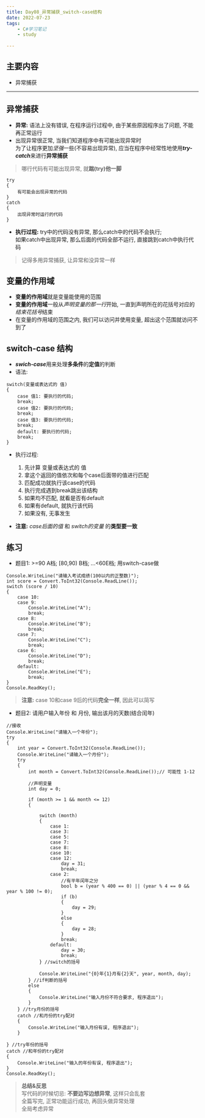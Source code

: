 ```yaml
---
title: Day08_异常捕获_switch-case结构
date: 2022-07-23
tags:
    - C#学习笔记
    - study
        
---
```


## 主要内容
- 异常捕获
- - -

## 异常捕获
- **异常:** 语法上没有错误, 在程序运行过程中, 由于某些原因程序出了问题, 不能再正常运行
- 出现异常很正常, 当我们知道程序中有可能出现异常时  
  为了让程序更加*坚强*一些(不容易出现异常), 应当在程序中经常性地使用***try-catch***来进行**异常捕获**
> 哪行代码有可能出现异常, 就**踹(try)他一脚**

```
try
{
    有可能会出现异常的代码
}
catch
{
    出现异常时运行的代码
}
```
- **执行过程:** try中的代码没有异常, 那么catch中的代码不会执行;  
                如果catch中出现异常, 那么后面的代码全部不运行, 直接跳到catch中执行代码
> 记得多用异常捕获, 让异常和没异常一样

## 变量的作用域

- **变量的作用域**就是变量能使用的范围
- **变量的作用域**一般从*声明变量的那一行*开始, 一直到声明所在的花括号对应的*结束花括号*结束
- 在变量的作用域的范围之内, 我们可以访问并使用变量, 超出这个范围就访问不到了

## switch-case 结构
- ***swich-case***用来处理**多条件**的**定值**的判断
- 语法:
```
switch(变量或表达式的 值)
{
    case 值1: 要执行的代码;
    break;
    case 值2: 要执行的代码;
    break;
    case 值3: 要执行的代码;
    break;
    default: 要执行的代码;
    break;
}
```
- 执行过程: 
  1. 先计算 变量或表达式的 值
  2. 拿这个返回的值依次和每个case后面带的值进行匹配
  3. 匹配成功就执行该case的代码
  4. 执行完成遇到break跳出该结构
  5. 如果均不匹配, 就看是否有default
  6. 如果有default, 就执行该代码
  7. 如果没有, 无事发生

- **注意:** *case后面的值* 和 *switch的变量* 的**类型要一致**

## 练习
- 题目1: >=90 A档; [80,90) B档; ...<60E档; 用switch-case做

```
Console.WriteLine("请输入考试成绩(100以内的正整数)");
int score = Convert.ToInt32(Console.ReadLine());
switch (score / 10)
{
    case 10:
    case 9:
        Console.WriteLine("A");
        break;
    case 8:
        Console.WriteLine("B");
        break;
    case 7:
        Console.WriteLine("C");
        break;
    case 6:
        Console.WriteLine("D");
        break;
    default:
        Console.WriteLine("E");
        break;
}
Console.ReadKey();
```
> **注意:** case 10和case 9后的代码**完全一样**, 因此可以简写

- 题目2: 请用户输入年份 和 月份, 输出该月的天数(结合闰年)

```
//接收
Console.WriteLine("请输入一个年份");
try
{
    int year = Convert.ToInt32(Console.ReadLine());
    Console.WriteLine("请输入一个月份");
    try
    {
        int month = Convert.ToInt32(Console.ReadLine());// 可能性 1-12

        //声明变量
        int day = 0;

        if (month >= 1 && month <= 12)
        {

            switch (month)
            {
                case 1:
                case 3:
                case 5:
                case 7:
                case 8:
                case 10:
                case 12:
                    day = 31;
                    break;
                case 2:
                    //有平年闰年之分
                    bool b = (year % 400 == 0) || (year % 4 == 0 && year % 100 != 0);
                    if (b)
                    {
                        day = 29;
                    }
                    else
                    {
                        day = 28;
                    }
                    break;
                default:
                    day = 30;
                    break;
            } //switch的括号

            Console.WriteLine("{0}年{1}月有{2}天", year, month, day);
        } //if判断的括号
        else
        {
            Console.WriteLine("输入月份不符合要求, 程序退出");
        }
    } //try月份的括号
    catch //和月份的try配对
    {
        Console.WriteLine("输入月份有误, 程序退出");
    }

} //try年份的括号
catch //和年份的try配对
{
    Console.WriteLine("输入的年份有误, 程序退出");
}
Console.ReadKey();
```
> **总结&反思**  
> 写代码的时候切忌: **不要边写边想异常**, 这样只会乱套  
> 全篇写完, 正常功能运行成功, 再回头做异常处理  
> 全局考虑异常